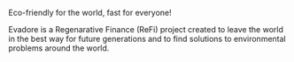 Eco-friendly for the world, fast for everyone!

Evadore is a Regenarative Finance (ReFi) project created to leave the world in the best way for future generations and to find solutions to environmental problems around the world.
